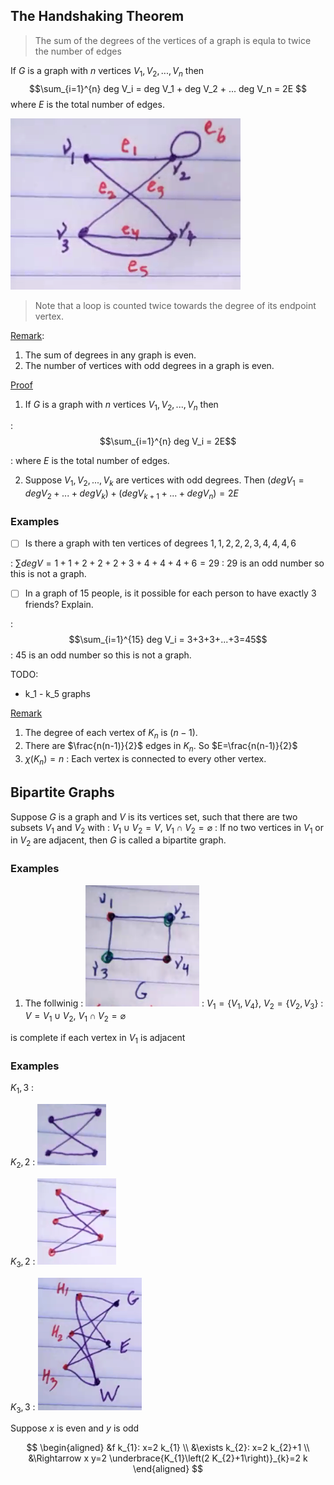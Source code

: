 ## The Handshaking Theorem

> The sum of the degrees of the vertices of a graph is equla to twice the number of edges

If $G$ is a graph with $n$ vertices $V_1, V_2, ..., V_n$ then $$\sum_{i=1}^{n} deg V_i = deg V_1 + deg V_2 + ... deg V_n = 2E $$ where $E$ is the total number of edges.

![](attachments/2021-10-04_11-26-13.png)

> Note that a loop is counted twice towards the degree of its endpoint vertex.

<u>Remark</u>:

1. The sum of degrees in any graph is even.
2. The number of vertices with odd degrees in a graph is even.

<u>Proof</u>

1. If $G$ is a graph with $n$ vertices $V_1, V_2, ..., V_n$ then

: $$\sum_{i=1}^{n} deg V_i = 2E$$

: where $E$ is the total number of edges.

2. Suppose $V_1, V_2, ..., V_k$ are vertices with odd degrees. Then $(deg V_1 = deg V_2+...+deg V_k) + (deg V_{k+1} + ... + deg V_n) = 2E$

### Examples

- [ ] Is there a graph with ten vertices of degrees $1,1,2,2,2,3,4,4,4,6$

: $\sum deg V = 1+1+2+2+2+3+4+4+4+6 = 29$
: 29 is an odd number so this is not a graph.

- [ ] In a graph of 15 people, is it possible for each person to have exactly 3 friends? Explain.

: $$\sum_{i=1}^{15} deg V_i = 3+3+3+...+3=45$$
: 45 is an odd number so this is not a graph.

TODO:

- k_1 - k_5 graphs

<u>Remark</u>

1. The degree of each vertex of $K_n$ is $(n-1)$.
2. There are $\frac{n(n-1)}{2}$ edges in $K_n$. So $E=\frac{n(n-1)}{2}$
3. $\chi (K_n)=n$
   : Each vertex is connected to every other vertex.

## Bipartite Graphs

Suppose $G$ is a graph and $V$ is its vertices set, such that there are two subsets $V_1$ and $V_2$ with
: $V_1\cup V_2=V$, $V_1\cap V_2=\varnothing$
: If no two vertices in $V_1$ or in $V_2$ are adjacent, then $G$ is called a bipartite graph.

### Examples

1. The follwinig
   : ![](attachments/2021-10-04_12-04-35.png)
   : $V_1=\{V_1,V_4\}$, $V_2=\{V_2,V_3\}$
   : $V=V_1\cup V_2$, $V_1\cap V_2=\varnothing$

is complete if each vertex in $V_1$ is adjacent

### Examples

$K_1,3$
:

$K_2,2$
: ![](attachments/2021-10-04_12-13-15.png)

$K_3,2$
: ![](attachments/2021-10-04_12-13-47.png)

$K_3,3$
: ![](attachments/2021-10-04_12-14-43.png)

Suppose $x$ is even and $y$ is odd

$$
\begin{aligned}
&f k_{1}: x=2 k_{1} \\
&\exists k_{2}: x=2 k_{2}+1 \\
&\Rightarrow x y=2 \underbrace{K_{1}\left(2 K_{2}+1\right)}_{k}=2 k
\end{aligned}
$$
